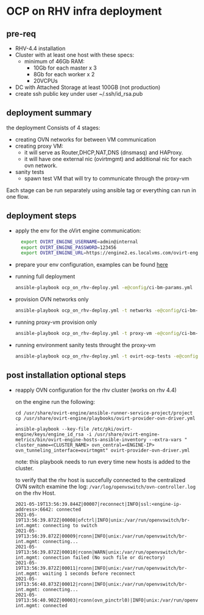 # OCP on RHV infra deployment

## pre-req

- RHV-4.4 installation
- Cluster with at least one host with these specs:
  - minimum of 46Gb RAM:
    - 10Gb for each master x 3
    - 8Gb for each worker x 2
    - 20VCPUs
- DC with Attached Storage at least 100GB (not production)
- create ssh public key under user ~/.ssh/id_rsa.pub

## deployment summary

the deployment Consists of 4 stages:

- creating OVN networks for between VM communication
- creating proxy VM:
  - it will serve as Router,DHCP,NAT,DNS (dnsmasq) and HAProxy.
  - it will have one external nic (ovirtmgmt) and additional nic for each ovn network.
- sanity tests
  - spawn test VM that will try to communicate through the proxy-vm
  
Each stage can be run separately using ansible tag or everything can run in one flow.

## deployment steps

- apply the env for the oVirt engine communication:
  ```bash
    export OVIRT_ENGINE_USERNAME=admin@internal
    export OVIRT_ENGINE_PASSWORD=123456
    export OVIRT_ENGINE_URL=https://engine2.es.localvms.com/ovirt-engine/api
  ```

- prepare your env configuration, examples can be found [here](https://github.com/oVirt/ocp-on-ovirt/tree/master/ocp-on-rhv-ci/deploy-env/config)
  
- running full deployment
  
  ```bash
  ansible-playbook ocp_on_rhv-deploy.yml -e@config/ci-bm-params.yml
  ```

- provision OVN networks only
  
  ```bash
  ansible-playbook ocp_on_rhv-deploy.yml -t networks -e@config/ci-bm-params.yml
  ```

- running proxy-vm provision only
  
  ```bash
  ansible-playbook ocp_on_rhv-deploy.yml -t proxy-vm -e@config/ci-bm-params.yml
  ```

- running environment sanity tests throught the proxy-vm
  
  ```bash
  ansible-playbook ocp_on_rhv-deploy.yml -t ovirt-ocp-tests -e@config/ci-bm-params.yml
  ```

## post installation optional steps

- reapply OVN configuration for the rhv cluster (works on rhv 4.4)
  
  on the engine run the following:

  ```shell
  cd /usr/share/ovirt-engine/ansible-runner-service-project/project
  cp /usr/share/ovirt-engine/playbooks/ovirt-provider-ovn-driver.yml .
  ansible-playbook --key-file /etc/pki/ovirt-engine/keys/engine_id_rsa -i /usr/share/ovirt-engine-metrics/bin/ovirt-engine-hosts-ansible-inventory --extra-vars " cluster_name=<CLUSTER_NAME> ovn_central=<ENGINE-IP> ovn_tunneling_interface=ovirtmgmt" ovirt-provider-ovn-driver.yml
  ```
  note: this playbook needs to  run every time new hosts is added to the cluster.
  
  to verify that the rhv host is succefully connected to the centralized OVN switch examine the log: `/var/log/openvswitch/ovn-controller.log` on the rhv Host.
  ```
  2021-05-19T13:56:39.844Z|00007|reconnect|INFO|ssl:<engine-ip-address>:6642: connected
  2021-05-19T13:56:39.872Z|00008|ofctrl|INFO|unix:/var/run/openvswitch/br-int.mgmt: connecting to switch
  2021-05-19T13:56:39.872Z|00009|rconn|INFO|unix:/var/run/openvswitch/br-int.mgmt: connecting...
  2021-05-19T13:56:39.872Z|00010|rconn|WARN|unix:/var/run/openvswitch/br-int.mgmt: connection failed (No such file or directory)
  2021-05-19T13:56:39.872Z|00011|rconn|INFO|unix:/var/run/openvswitch/br-int.mgmt: waiting 1 seconds before reconnect
  2021-05-19T13:56:40.873Z|00012|rconn|INFO|unix:/var/run/openvswitch/br-int.mgmt: connecting...
  2021-05-19T13:56:40.902Z|00003|rconn(ovn_pinctrl0)|INFO|unix:/var/run/openvswitch/br-int.mgmt: connected
  ```
